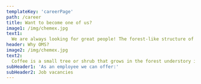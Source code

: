 ```yaml
---
templateKey: 'careerPage'
path: /career
title: Want to become one of us?
image1: /img/chemex.jpg
text1: 
  We are always looking for great people! The forest-like structure of shade coffee farms provides habitat for a great number of migratory and resident species. Single-origin coffee is coffee grown within a single known geographic origin. Sometimes, this is a single farm or a specific collection of beans from a single country.
header: Why OMS?
image2: /img/chemex.jpg
text2:
  Coffee is a small tree or shrub that grows in the forest understory in its wild form, and traditionally was grown commercially under other trees that provided shade. The forest-like structure of shade coffee farms provides habitat for a great number of migratory and resident species. Single-origin coffee is coffee grown within a single known geographic origin. Sometimes, this is a single farm or a specific collection of beans from a single country. The name of the coffee is then usually the place it was grown to whatever degree available.
subHeader1: 'As an employee we can offer:'
subHeader2: Job vacancies
---
```

